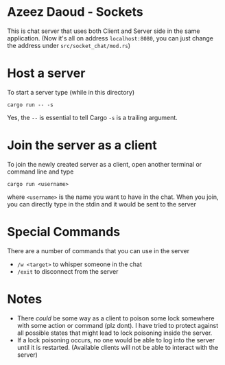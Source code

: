# Azeez Daoud - Sockets

This is chat server that uses both Client and Server side in the same application. (Now it's all on address `localhost:8080`, you can just change the address under `src/socket_chat/mod.rs`)

# Host a server
To start a server type (while in this directory)
```
cargo run -- -s
```
Yes, the `--` is essential to tell Cargo `-s` is a trailing argument.

# Join the server as a client
To join the newly created server as a client, open another terminal or command line and type
```
cargo run <username>
```
where `<username>` is the name you want to have in the chat.
When you join, you can directly type in the stdin and it would be sent to the server

# Special Commands
There are a number of commands that you can use in the server
- `/w <target>` to whisper someone in the chat
- `/exit` to disconnect from the server

# Notes
- There *could* be some way as a client to poison some lock somewhere with some action or command (plz dont). I have tried to protect against all possible states that might lead to lock poisoning inside the server.
- If a lock poisoning occurs, no one would be able to log into the server until it is restarted. (Available clients will not be able to interact with the server)
